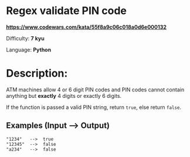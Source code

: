 # Regex validate PIN code

**<https://www.codewars.com/kata/55f8a9c06c018a0d6e000132>**

Difficulty: **7 kyu**

Language: **Python**

# Description:

ATM machines allow 4 or 6 digit PIN codes and PIN codes cannot contain anything but **exactly** 4 digits or exactly 6 digits. 


If the function is passed a valid PIN string, return `true`, else return `false`.


## Examples (**Input --> Output)**



```
"1234"   -->  true
"12345"  -->  false
"a234"   -->  false

```

